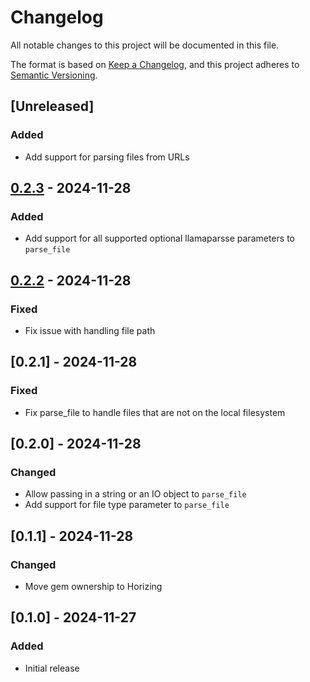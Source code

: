 # Changelog
All notable changes to this project will be documented in this file.

The format is based on [Keep a Changelog](https://keepachangelog.com/en/1.0.0/),
and this project adheres to [Semantic Versioning](https://semver.org/spec/v2.0.0.html).

## [Unreleased]
### Added
- Add support for parsing files from URLs

## [0.2.3] - 2024-11-28
### Added
- Add support for all supported optional llamaparsse parameters to `parse_file`

[0.2.3]: https://github.com/horizing/llamaparserb/releases/tag/v0.2.3...v0.2.2

## [0.2.2] - 2024-11-28
### Fixed
- Fix issue with handling file path

[0.2.2]: https://github.com/horizing/llamaparserb/releases/tag/v0.2.2

## [0.2.1] - 2024-11-28
### Fixed
- Fix parse_file to handle files that are not on the local filesystem

## [0.2.0] - 2024-11-28
### Changed
- Allow passing in a string or an IO object to `parse_file`
- Add support for file type parameter to `parse_file`

## [0.1.1] - 2024-11-28
### Changed
- Move gem ownership to Horizing

## [0.1.0] - 2024-11-27
### Added
- Initial release